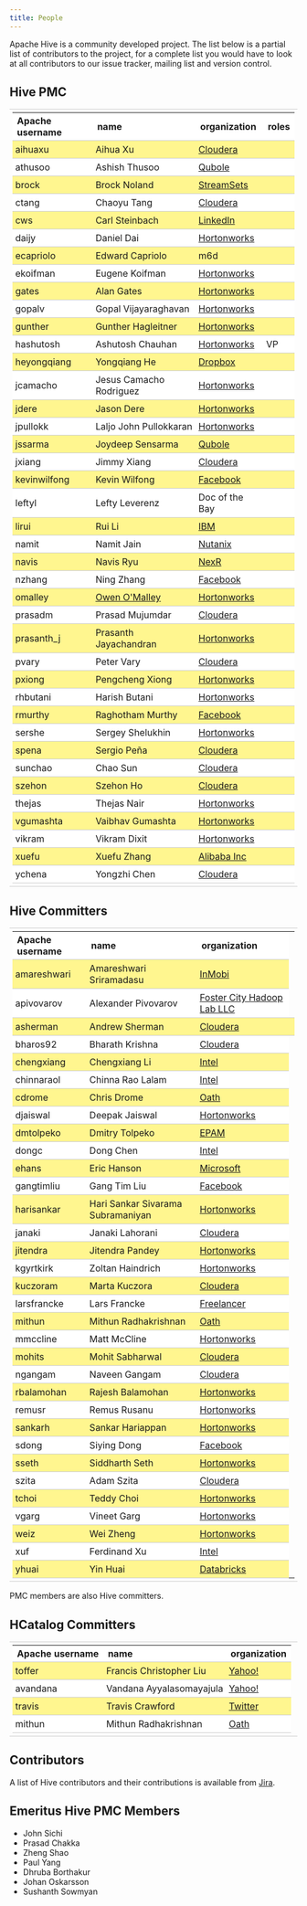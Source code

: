 ```yaml
---
title: People
---
```


Apache Hive is a community developed project. The list below is a partial
list of contributors to the project, for a complete list you would have to look
at all contributors to our issue tracker, mailing list and version control.

<style type="text/css">
table {
  width:100%;
}
table, td {
  border-collapse: collapse;
  border-top: 1px solid #ccc;
  border-bottom: 1px solid #ccc;
  padding: 5px;
}
th {
  style: font-weight:bold;
  text-align: left;
  background: #FFFFFF;
}
tr:nth-child(2n){
  background: #FFF68F;
}

tr:nth-child(2n+1) {
  background: #FFFFFF;
}

</style>
<h2 class="h3">Hive PMC</h2>
<div class="section">
<table class="ForrestTable" cellspacing="1" cellpadding="4">


<tr>
<th colspan="1" rowspan="1">Apache username</th>
        <th colspan="1" rowspan="1">name</th>
        <th colspan="1" rowspan="1">organization</th>
        <th colspan="1" rowspan="1">roles</th>
</tr>

<tr>
<td colspan="1" rowspan="1">aihuaxu</td> <!-- Apache username -->
        <td colspan="1" rowspan="1">Aihua Xu</td> <!-- name -->
        <td colspan="1" rowspan="1"><a href="http://cloudera.com/">Cloudera</a></td> <!-- organization -->
        <td colspan="1" rowspan="1"></td> <!-- roles -->
</tr>

<tr>
<td colspan="1" rowspan="1">athusoo</td> <!-- Apache username -->
        <td colspan="1" rowspan="1">Ashish Thusoo</td> <!-- name -->
        <td colspan="1" rowspan="1"><a href="http://qubole.com/">Qubole</a></td> <!-- organization -->
        <td colspan="1" rowspan="1"></td> <!-- roles -->
</tr>


<tr>
<td colspan="1" rowspan="1">brock</td> <!-- Apache username -->
        <td colspan="1" rowspan="1">Brock Noland</td> <!-- name -->
        <td colspan="1" rowspan="1"><a href="http://streamsets.com/">StreamSets</a></td> <!-- organization -->
        <td colspan="1" rowspan="1"></td> <!-- roles -->
</tr>

<tr>
<td colspan="1" rowspan="1">ctang</td> <!-- Apache username -->
        <td colspan="1" rowspan="1">Chaoyu Tang</td> <!-- name -->
        <td colspan="1" rowspan="1"><a href="http://cloudera.com/">Cloudera</a></td> <!-- organization -->
        <td colspan="1" rowspan="1"></td> <!-- roles -->
</tr>


<tr>
<td colspan="1" rowspan="1">cws</td> <!-- Apache username -->
        <td colspan="1" rowspan="1">Carl Steinbach</td> <!-- name -->
        <td colspan="1" rowspan="1"><a href="http://linkedin.com">LinkedIn</a></td> <!-- organization -->
        <td colspan="1" rowspan="1"></td> <!-- roles -->
</tr>

<tr>
<td colspan="1" rowspan="1">daijy</td>
        <td colspan="1" rowspan="1">Daniel Dai</td>
        <td colspan="1" rowspan="1"><a href="http://hortonworks.com/">Hortonworks</a></td>
        <td colspan="1" rowspan="1"></td> <!-- roles -->
</tr>


<tr>
<td colspan="1" rowspan="1">ecapriolo</td> <!-- Apache username -->
        <td colspan="1" rowspan="1">Edward Capriolo</td> <!-- name -->
        <td colspan="1" rowspan="1">m6d</td> <!-- organization -->
        <td colspan="1" rowspan="1"></td> <!-- roles -->
</tr>

<tr>
<td colspan="1" rowspan="1">ekoifman</td> <!-- Apache username -->
        <td colspan="1" rowspan="1">Eugene Koifman</td> <!-- name -->
        <td colspan="1" rowspan="1"><a href="http://hortonworks.com/">Hortonworks</a></td> <!-- organization -->
        <td colspan="1" rowspan="1"></td> <!-- roles -->
</tr>


<tr>
<td colspan="1" rowspan="1">gates</td>
        <td colspan="1" rowspan="1">Alan Gates</td>
        <td colspan="1" rowspan="1"><a href="http://hortonworks.com/">Hortonworks</a></td>
	    <td colspan="1" rowspan="1"></td> <!-- roles -->
</tr>


<tr>
<td colspan="1" rowspan="1">gopalv</td> <!-- Apache username -->
        <td colspan="1" rowspan="1">Gopal Vijayaraghavan</td> <!-- name -->
        <td colspan="1" rowspan="1"><a href="http://hortonworks.com/">Hortonworks</a></td> <!-- organization -->
        <td colspan="1" rowspan="1"></td> <!-- roles -->
</tr>


<tr>
<td colspan="1" rowspan="1">gunther</td> <!-- Apache username -->
        <td colspan="1" rowspan="1">Gunther Hagleitner</td> <!-- name -->
        <td colspan="1" rowspan="1"><a href="http://hortonworks.com/">Hortonworks</a></td> <!-- organization -->
        <td colspan="1" rowspan="1"></td> <!-- roles -->
</tr>


<tr>
<td colspan="1" rowspan="1">hashutosh</td> <!-- Apache username -->
        <td colspan="1" rowspan="1">Ashutosh Chauhan</td> <!-- name -->
        <td colspan="1" rowspan="1"><a href="http://hortonworks.com/">Hortonworks</a></td> <!-- organization -->
        <td colspan="1" rowspan="1">VP</td> <!-- roles -->
</tr>


<tr>
<td colspan="1" rowspan="1">heyongqiang</td> <!-- Apache username -->
        <td colspan="1" rowspan="1">Yongqiang He</td> <!-- name -->
        <td colspan="1" rowspan="1"><a href="http://dropbox.com/">Dropbox</a></td> <!-- organization -->
        <td colspan="1" rowspan="1"></td> <!-- roles -->
</tr>


<tr>
<td colspan="1" rowspan="1">jcamacho</td> <!-- Apache username -->
        <td colspan="1" rowspan="1">Jesus Camacho Rodriguez</td> <!-- name -->
        <td colspan="1" rowspan="1"><a href="http://hortonworks.com/">Hortonworks</a></td> <!-- organization -->
        <td colspan="1" rowspan="1"></td> <!-- roles -->
</tr>


<tr>
<td colspan="1" rowspan="1">jdere</td> <!-- Apache username -->
        <td colspan="1" rowspan="1">Jason Dere</td> <!-- name -->
        <td colspan="1" rowspan="1"><a href="http://hortonworks.com/">Hortonworks</a></td> <!-- organization -->
        <td colspan="1" rowspan="1"></td> <!-- roles -->
</tr>


<tr>
<td colspan="1" rowspan="1">jpullokk</td> <!-- Apache username -->
        <td colspan="1" rowspan="1">Laljo John Pullokkaran</td> <!-- name -->
        <td colspan="1" rowspan="1"><a href="http://hortonworks.com/">Hortonworks</a></td> <!-- organization -->
        <td colspan="1" rowspan="1"></td> <!-- roles -->
</tr>


<tr>
<td colspan="1" rowspan="1">jssarma</td> <!-- Apache username -->
        <td colspan="1" rowspan="1">Joydeep Sensarma</td> <!-- name -->
        <td colspan="1" rowspan="1"><a href="http://qubole.com/">Qubole</a></td> <!-- organization -->
        <td colspan="1" rowspan="1"></td> <!-- roles -->
</tr>

<tr>
<td colspan="1" rowspan="1">jxiang</td> <!-- Apache username -->
        <td colspan="1" rowspan="1">Jimmy Xiang</td> <!-- name -->
        <td colspan="1" rowspan="1"><a href="http://cloudera.com/">Cloudera</a></td> <!-- organization -->
        <td colspan="1" rowspan="1"></td> <!-- roles -->
</tr>

<tr>
<td colspan="1" rowspan="1">kevinwilfong</td> <!-- Apache username -->
        <td colspan="1" rowspan="1">Kevin Wilfong</td> <!-- name -->
        <td colspan="1" rowspan="1"><a href="http://facebook.com/">Facebook</a></td> <!-- organization -->
        <td colspan="1" rowspan="1"></td> <!-- roles -->
</tr>


<tr>
<td colspan="1" rowspan="1">leftyl</td> <!-- Apache username -->
        <td colspan="1" rowspan="1">Lefty Leverenz</td> <!-- name -->
        <td colspan="1" rowspan="1">Doc of the Bay</td> <!-- organization -->
        <td colspan="1" rowspan="1"></td> <!-- roles -->
</tr>


<tr>
<td colspan="1" rowspan="1">lirui</td> <!-- Apache username -->
        <td colspan="1" rowspan="1">Rui Li</td> <!-- name -->
        <td colspan="1" rowspan="1"><a href="https://www.ibm.com/">IBM</a></td> <!-- organization -->
        <td colspan="1" rowspan="1"></td> <!-- roles -->
</tr>

<tr>
<td colspan="1" rowspan="1">namit</td> <!-- Apache username -->
        <td colspan="1" rowspan="1">Namit Jain</td> <!-- name -->
        <td colspan="1" rowspan="1"><a href="http://www.nutanix.com/">Nutanix</a></td> <!-- organization -->
        <td colspan="1" rowspan="1"></td> <!-- roles -->
</tr>


<tr>
<td colspan="1" rowspan="1">navis</td> <!-- Apache username -->
        <td colspan="1" rowspan="1">Navis Ryu</td> <!-- name -->
        <td colspan="1" rowspan="1"><a href="http://nexr.com/">NexR</a></td> <!-- organization -->
        <td colspan="1" rowspan="1"></td> <!-- roles -->
</tr>


<tr>
<td colspan="1" rowspan="1">nzhang</td> <!-- Apache username -->
        <td colspan="1" rowspan="1">Ning Zhang</td> <!-- name -->
        <td colspan="1" rowspan="1"><a href="http://facebook.com/">Facebook</a></td> <!-- organization -->
        <td colspan="1" rowspan="1"></td> <!-- roles -->

</tr>


<tr>
<td colspan="1" rowspan="1">omalley</td> <!-- Apache username -->
        <td colspan="1" rowspan="1"><a href="http://people.apache.org/~omalley">Owen O'Malley</a></td>
        <td colspan="1" rowspan="1"><a href="http://hortonworks.com/">Hortonworks</a></td>
        <td colspan="1" rowspan="1"></td> <!-- roles -->
</tr>


<tr>
<td colspan="1" rowspan="1">prasadm</td> <!-- Apache username -->
        <td colspan="1" rowspan="1">Prasad Mujumdar</td> <!-- name -->
        <td colspan="1" rowspan="1"><a href="http://cloudera.com/">Cloudera</a></td> <!-- organization -->
        <td colspan="1" rowspan="1"></td> <!-- roles -->
</tr>


<tr>
<td colspan="1" rowspan="1">prasanth_j</td> <!-- Apache username -->
        <td colspan="1" rowspan="1">Prasanth Jayachandran</td> <!-- name -->
        <td colspan="1" rowspan="1"><a href="http://hortonworks.com/">Hortonworks</a></td> <!-- organization -->
        <td colspan="1" rowspan="1"></td> <!-- roles -->
</tr>

<tr>
<td colspan="1" rowspan="1">pvary</td> <!-- Apache username -->
        <td colspan="1" rowspan="1">Peter Vary</td> <!-- name -->
        <td colspan="1" rowspan="1"><a href="http://cloudera.com/">Cloudera</a></td> <!-- organization -->
        <td colspan="1" rowspan="1"></td> <!-- roles -->
</tr>

<tr>
<td colspan="1" rowspan="1">pxiong</td> <!-- Apache username -->
        <td colspan="1" rowspan="1">Pengcheng Xiong</td> <!-- name -->
        <td colspan="1" rowspan="1"><a href="http://hortonworks.com/">Hortonworks</a></td> <!-- organization -->
        <td colspan="1" rowspan="1"></td> <!-- roles -->
</tr>


<tr>
<td colspan="1" rowspan="1">rhbutani</td> <!-- Apache username -->
        <td colspan="1" rowspan="1">Harish Butani</td> <!-- name -->
        <td colspan="1" rowspan="1"><a href="http://hortonworks.com/">Hortonworks</a></td> <!-- organization -->
	<td colspan="1" rowspan="1"></td> <!-- roles -->
</tr>


<tr>
<td colspan="1" rowspan="1">rmurthy</td> <!-- Apache username -->
        <td colspan="1" rowspan="1">Raghotham Murthy</td> <!-- name -->
        <td colspan="1" rowspan="1"><a href="http://facebook.com/">Facebook</a></td> <!-- organization -->
        <td colspan="1" rowspan="1"></td> <!-- roles -->

</tr>


<tr>
<td colspan="1" rowspan="1">sershe</td> <!-- Apache username -->
        <td colspan="1" rowspan="1">Sergey Shelukhin</td> <!-- name -->
        <td colspan="1" rowspan="1"><a href="http://hortonworks.com/">Hortonworks</a></td> <!-- organization -->
        <td colspan="1" rowspan="1"></td> <!-- roles -->
</tr>

<tr>
<td colspan="1" rowspan="1">spena</td> <!-- Apache username -->
        <td colspan="1" rowspan="1">Sergio Peña</td> <!-- name -->
        <td colspan="1" rowspan="1"><a href="http://cloudera.com/">Cloudera</a></td> <!-- organization -->
        <td colspan="1" rowspan="1"></td> <!-- roles -->
</tr>


<tr>
<td colspan="1" rowspan="1">sunchao</td> <!-- Apache username -->
        <td colspan="1" rowspan="1">Chao Sun</td> <!-- name -->
        <td colspan="1" rowspan="1"><a href="http://cloudera.com/">Cloudera</a></td> <!-- organization -->
        <td colspan="1" rowspan="1"></td> <!-- roles -->
</tr>


<tr>
<td colspan="1" rowspan="1">szehon</td> <!-- Apache username -->
        <td colspan="1" rowspan="1">Szehon Ho</td> <!-- name -->
        <td colspan="1" rowspan="1"><a href="http://cloudera.com/">Cloudera</a></td> <!-- organization -->
        <td colspan="1" rowspan="1"></td> <!-- roles -->
</tr>


<tr>
<td colspan="1" rowspan="1">thejas</td> <!-- Apache username -->
        <td colspan="1" rowspan="1">Thejas Nair</td> <!-- name -->
        <td colspan="1" rowspan="1"><a href="http://hortonworks.com/">Hortonworks</a></td> <!-- organization -->
        <td colspan="1" rowspan="1"></td> <!-- roles -->
</tr>

<tr>
<td colspan="1" rowspan="1">vgumashta</td> <!-- Apache username -->
        <td colspan="1" rowspan="1">Vaibhav Gumashta</td> <!-- name -->
        <td colspan="1" rowspan="1"><a href="http://hortonworks.com/">Hortonworks</a></td> <!-- organization -->
        <td colspan="1" rowspan="1"></td> <!-- roles -->
</tr>


<tr>
<td colspan="1" rowspan="1">vikram</td> <!-- Apache username -->
        <td colspan="1" rowspan="1">Vikram Dixit</td> <!-- name -->
        <td colspan="1" rowspan="1"><a href="http://hortonworks.com/">Hortonworks</a></td> <!-- organization -->
        <td colspan="1" rowspan="1"></td> <!-- roles -->
</tr>




<tr>
<td colspan="1" rowspan="1">xuefu</td> <!-- Apache username -->
        <td colspan="1" rowspan="1">Xuefu Zhang</td> <!-- name -->
        <td colspan="1" rowspan="1"><a href="https://www.alibaba.com/">Alibaba Inc</a></td> <!-- organization -->
	<td colspan="1" rowspan="1"></td> <!-- roles -->
</tr>

<tr>
<td colspan="1" rowspan="1">ychena</td> <!-- Apache username -->
        <td colspan="1" rowspan="1">Yongzhi Chen</td> <!-- name -->
        <td colspan="1" rowspan="1"><a href="http://cloudera.com/">Cloudera</a></td> <!-- organization -->
        <td colspan="1" rowspan="1"></td> <!-- roles -->
</tr>


</table>
</div>



<h2 class="h3">Hive Committers</h2>
<div class="section">
<table class="ForrestTable" cellspacing="1" cellpadding="4">

<tr>
<th colspan="1" rowspan="1">Apache username</th>
        <th colspan="1" rowspan="1">name</th>
        <th colspan="1" rowspan="1">organization</th>
</tr>

<tr>
<td colspan="1" rowspan="1">amareshwari</td> <!-- Apache username -->
        <td colspan="1" rowspan="1">Amareshwari Sriramadasu</td> <!-- name -->
        <td colspan="1" rowspan="1"><a href="http://www.inmobi.com/">InMobi</a></td> <!-- organization -->

</tr>

<tr>
<td colspan="1" rowspan="1">apivovarov</td> <!-- Apache username -->
        <td colspan="1" rowspan="1">Alexander Pivovarov</td> <!-- name -->
        <td colspan="1" rowspan="1"><a href="http://fostercitylab.crabdance.com/">Foster City Hadoop Lab LLC</a></td> <!-- organization -->
</tr>

<td colspan="1" rowspan="1">asherman</td> <!-- Apache username -->
        <td colspan="1" rowspan="1">Andrew Sherman</td> <!-- name -->
        <td colspan="1" rowspan="1"><a href="http://cloudera.com/">Cloudera</a></td> <!-- organization -->
        <td colspan="1" rowspan="1"></td> <!-- roles -->
</tr>

<tr>
<td colspan="1" rowspan="1">bharos92</td> <!-- Apache username -->
        <td colspan="1" rowspan="1">Bharath Krishna</td> <!-- name -->
        <td colspan="1" rowspan="1"><a href="http://cloudera.com/">Cloudera</a></td> <!-- organization -->
</tr>

<tr>
<td colspan="1" rowspan="1">chengxiang</td> <!-- Apache username -->
        <td colspan="1" rowspan="1">Chengxiang Li</td> <!-- name -->
        <td colspan="1" rowspan="1"><a href="http://intel.com/">Intel</a></td> <!-- organization -->
</tr>

<tr>
<td colspan="1" rowspan="1">chinnaraol</td> <!-- Apache username -->
        <td colspan="1" rowspan="1">Chinna Rao Lalam</td> <!-- name -->
        <td colspan="1" rowspan="1"><a href="http://intel.com/">Intel</a></td> <!-- organization -->
</tr>

<tr>
<td colspan="1" rowspan="1">cdrome</td> <!-- Apache username -->
        <td colspan="1" rowspan="1">Chris Drome</td> <!-- name -->
        <td colspan="1" rowspan="1"><a href="https://www.oath.com/">Oath</a></td> <!-- organization -->
</tr>

<tr>
<td colspan="1" rowspan="1">djaiswal</td> <!-- Apache username -->
        <td colspan="1" rowspan="1">Deepak Jaiswal</td> <!-- name -->
        <td colspan="1" rowspan="1"><a href="http://hortonworks.com/">Hortonworks</a></td> <!-- organization -->
</tr>

<tr>
<td colspan="1" rowspan="1">dmtolpeko</td> <!-- Apache username -->
        <td colspan="1" rowspan="1">Dmitry Tolpeko</a></td> <!-- name -->
        <td colspan="1" rowspan="1"><a href="http://www.epam.com/">EPAM</a></td> <!-- organization -->
</tr>

<tr>
<td colspan="1" rowspan="1">dongc</td> <!-- Apache username -->
        <td colspan="1" rowspan="1">Dong Chen</td> <!-- name -->
        <td colspan="1" rowspan="1"><a href="http://intel.com/">Intel</a></td> <!-- organization -->
</tr>

<tr>
<td colspan="1" rowspan="1">ehans</td> <!-- Apache username -->
        <td colspan="1" rowspan="1">Eric Hanson</td> <!-- name -->
        <td colspan="1" rowspan="1"><a href="http://microsoft.com">Microsoft</a></td> <!-- organization -->
</tr>

<tr>
<td colspan="1" rowspan="1">gangtimliu</td> <!-- Apache username -->
        <td colspan="1" rowspan="1">Gang Tim Liu</td> <!-- name -->
        <td colspan="1" rowspan="1"><a href="http://facebook.com/">Facebook</a></td> <!-- organization -->
</tr>

<tr>
<td colspan="1" rowspan="1">harisankar</td> <!-- Apache username -->
        <td colspan="1" rowspan="1">Hari Sankar Sivarama Subramaniyan</td> <!-- name -->
        <td colspan="1" rowspan="1"><a href="http://hortonworks.com/">Hortonworks</a></td> <!-- organization -->
</tr>

<tr>
<td colspan="1" rowspan="1">janaki</td> <!-- Apache username -->
        <td colspan="1" rowspan="1">Janaki Lahorani</td> <!-- name -->
        <td colspan="1" rowspan="1"><a href="http://cloudera.com/">Cloudera</a></td> <!-- organization -->
</tr>

<tr>
<td colspan="1" rowspan="1">jitendra</td> <!-- Apache username -->
        <td colspan="1" rowspan="1">Jitendra Pandey</td> <!-- name -->
        <td colspan="1" rowspan="1"><a href="http://hortonworks.com/">Hortonworks</a></td> <!-- organization -->
</tr>

<tr>
<td colspan="1" rowspan="1">kgyrtkirk</td> <!-- Apache username -->
        <td colspan="1" rowspan="1">Zoltan Haindrich</td> <!-- name -->
        <td colspan="1" rowspan="1"><a href="http://hortonworks.com/">Hortonworks</a></td> <!-- organization -->
</tr>

<tr>
<td colspan="1" rowspan="1">kuczoram</td> <!-- Apache username -->
        <td colspan="1" rowspan="1">Marta Kuczora</td> <!-- name -->
        <td colspan="1" rowspan="1"><a href="http://cloudera.com/">Cloudera</a></td> <!-- organization -->
</tr>

<tr>
<td colspan="1" rowspan="1">larsfrancke</td> <!-- Apache username -->
        <td colspan="1" rowspan="1">Lars Francke</td> <!-- name -->
        <td colspan="1" rowspan="1"><a href="http://lars-francke.de/en/">Freelancer</a></td> <!-- organization -->
</tr>

<tr>
<td colspan="1" rowspan="1">mithun</td> <!-- Apache username -->
        <td colspan="1" rowspan="1">Mithun Radhakrishnan</td> <!-- name -->
        <td colspan="1" rowspan="1"><a href="https://www.oath.com/">Oath</a></td> <!-- organization: Erstwhile, Yahoo. -->
</tr>

<tr>
<td colspan="1" rowspan="1">mmccline</td> <!-- Apache username -->
        <td colspan="1" rowspan="1">Matt McCline</td> <!-- name -->
        <td colspan="1" rowspan="1"><a href="http://hortonworks.com/">Hortonworks</a></td> <!-- organization -->
</tr>

<tr>
<td colspan="1" rowspan="1">mohits</td> <!-- Apache username -->
        <td colspan="1" rowspan="1">Mohit Sabharwal</td> <!-- name -->
        <td colspan="1" rowspan="1"><a href="http://cloudera.com/">Cloudera</a></td> <!-- organization -->
</tr>

<tr>
<td colspan="1" rowspan="1">ngangam</td> <!-- Apache username -->
        <td colspan="1" rowspan="1">Naveen Gangam</td> <!-- name -->
        <td colspan="1" rowspan="1"><a href="http://cloudera.com/">Cloudera</a></td> <!-- organization -->
</tr>

<tr>
<td colspan="1" rowspan="1">rbalamohan</td> <!-- Apache username -->
        <td colspan="1" rowspan="1">Rajesh Balamohan</td> <!-- name -->
        <td colspan="1" rowspan="1"><a href="http://hortonworks.com/">Hortonworks</a></td> <!-- organization -->
</tr>

<tr>
<td colspan="1" rowspan="1">remusr</td> <!-- Apache username -->
        <td colspan="1" rowspan="1">Remus Rusanu</td> <!-- name -->
        <td colspan="1" rowspan="1"><a href="http://hortonworks.com/">Hortonworks</a></td> <!-- organization -->
</tr>

<tr>
<td colspan="1" rowspan="1">sankarh</td> <!-- Apache username -->
        <td colspan="1" rowspan="1">Sankar Hariappan</td> <!-- name -->
        <td colspan="1" rowspan="1"><a href="http://hortonworks.com/">Hortonworks</a></td> <!-- organization -->
</tr>

<tr>
<td colspan="1" rowspan="1">sdong</td> <!-- Apache username -->
        <td colspan="1" rowspan="1">Siying Dong</td> <!-- name -->
        <td colspan="1" rowspan="1"><a href="http://facebook.com/">Facebook</a></td> <!-- organization -->
</tr>

<tr>
<td colspan="1" rowspan="1">sseth</td> <!-- Apache username -->
        <td colspan="1" rowspan="1">Siddharth Seth</td> <!-- name -->
        <td colspan="1" rowspan="1"><a href="http://hortonworks.com/">Hortonworks</a></td> <!-- organization -->
</tr>

<tr>
<td colspan="1" rowspan="1">szita</td> <!-- Apache username -->
        <td colspan="1" rowspan="1">Adam Szita</td> <!-- name -->
        <td colspan="1" rowspan="1"><a href="http://cloudera.com/">Cloudera</a></td> <!-- organization -->
</tr>

<tr>
<td colspan="1" rowspan="1">tchoi</td> <!-- Apache username -->
        <td colspan="1" rowspan="1">Teddy Choi</td> <!-- name -->
        <td colspan="1" rowspan="1"><a href="http://hortonworks.com/">Hortonworks</a></td> <!-- organization -->
</tr>

<tr>
<td colspan="1" rowspan="1">vgarg</td> <!-- Apache username -->
        <td colspan="1" rowspan="1">Vineet Garg</td> <!-- name -->
        <td colspan="1" rowspan="1"><a href="http://hortonworks.com/">Hortonworks</a></td> <!-- organization -->
</tr>

<tr>
<td colspan="1" rowspan="1">weiz</td> <!-- Apache username -->
        <td colspan="1" rowspan="1">Wei Zheng</td> <!-- name -->
        <td colspan="1" rowspan="1"><a href="http://hortonworks.com/">Hortonworks</a></td> <!-- organization -->
</tr>

<tr>
<td colspan="1" rowspan="1">xuf</td> <!-- Apache username -->
        <td colspan="1" rowspan="1">Ferdinand Xu</td> <!-- name -->
        <td colspan="1" rowspan="1"><a href="http://intel.com/">Intel</a></td> <!-- organization -->
</tr>

<tr>
<td colspan="1" rowspan="1">yhuai</td> <!-- Apache username -->
        <td colspan="1" rowspan="1">Yin Huai</td> <!-- name -->
        <td colspan="1" rowspan="1"><a href="http://databricks.com/">Databricks</a></td> <!-- organization -->
</tr>

</table>
<p>PMC members are also Hive committers.
    </p>
</div>


<h2 class="h3">HCatalog Committers</h2>
<div class="section">
<table class="ForrestTable" cellspacing="1" cellpadding="4">

<tr>

<th colspan="1" rowspan="1">Apache username</th>
        <th colspan="1" rowspan="1">name</th>
        <th colspan="1" rowspan="1">organization</th>

</tr>

<tr>
<td colspan="1" rowspan="1">toffer</td>
        <td colspan="1" rowspan="1">Francis Christopher Liu</td>
        <td colspan="1" rowspan="1"><a href="http://yahoo.com/">Yahoo!</a></td>
</tr>

<tr>
<td colspan="1" rowspan="1">avandana</td>
        <td colspan="1" rowspan="1">Vandana Ayyalasomayajula</td>
        <td colspan="1" rowspan="1"><a href="http://yahoo.com/">Yahoo!</a></td>
</tr>

<tr>
<td colspan="1" rowspan="1">travis</td>
        <td colspan="1" rowspan="1">Travis Crawford</td>
        <td colspan="1" rowspan="1"><a href="http://twitter.com">Twitter</a></td>
</tr>

<tr>
<td colspan="1" rowspan="1">mithun</td>
        <td colspan="1" rowspan="1">Mithun Radhakrishnan</td>
        <td colspan="1" rowspan="1"><a href="https://www.oath.com/">Oath</a></td> <!-- Erstwhile Yahoo. -->
</tr>
</table>
</div>


<h2 class="h3">Contributors</h2>
<div class="section">
<p>A list of Hive contributors and their contributions is available from
      <a href="https://issues.apache.org/jira/secure/ConfigureReport.jspa?projectOrFilterId=project-12310843&amp;statistictype=assignees&amp;selectedProjectId=12310843&amp;reportKey=com.atlassian.jira.plugin.system.reports%3Apie-report&amp;Next=Next">Jira</a>.
    </p>
</div>


<h2 class="h3">Emeritus Hive PMC Members</h2>
<div class="section">
<ul>

<li>John Sichi</li>

<li>Prasad Chakka</li>

<li>Zheng Shao</li>

<li>Paul Yang</li>

<li>Dhruba Borthakur</li>

<li>Johan Oskarsson</li>

<li>Sushanth Sowmyan</li>

</ul>
</div>


